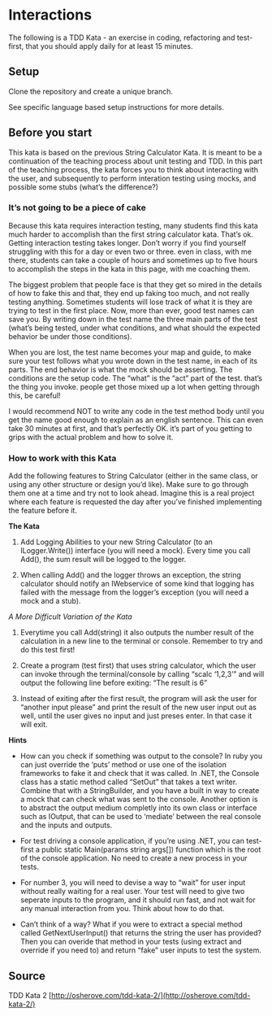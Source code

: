 # Interactions

The following is a TDD Kata - an exercise in coding, refactoring and test-first, that you should apply daily for at least 15 minutes.

## Setup

Clone the repository and create a unique branch.

See specific language based setup instructions for more details.

## Before you start

This kata is based on the previous String Calculator Kata. It is meant to be a continuation of the teaching process about unit testing and TDD. In this part of the teaching process, the kata forces you to think about interacting with the user, and subsequently to perform interation testing using mocks, and possible some stubs (what’s the difference?)

### It’s not going to be a piece of cake

Because this kata requires interaction testing, many students find this kata much harder to accomplish than the first string calculator kata. That’s ok. Getting interaction testing takes longer. Don’t worry if you find yourself struggling with this for a day or even two or three. even in class, with me there, students can take a couple of hours and sometimes up to five hours to accomplish the steps in the kata in this page, with me coaching them.

The biggest problem that people face is that they get so mired in the details of how to fake this and that, they end up faking too much, and not really testing anything. Sometimes students will lose track of what it is they are trying to test in the first place. Now, more than ever, good test names can save you. By writing down in the test name the three main parts of the test (what’s being tested, under what conditions, and what should the expected behavior be under those conditions).

When you are lost, the test name becomes your map and guide, to make sure your test follows what you wrote down in the test name, in each of its parts. The end behavior is what the mock should be asserting. The conditions are the setup code. The “what” is the “act” part of the test. that’s the thing you invoke. people get those mixed up a lot when getting through this, be careful!

I would recommend NOT to write any code in the test method body until you get the name good enough to explain as an english sentence. This can even take 30 minutes at first, and that’s perfectly OK. it’s part of you getting to grips with the actual problem and how to solve it.

### How to work with this Kata

Add the following features to String Calculator (either in the same class, or using any other structure or design you’d like). Make sure to go through them one at a time and try not to look ahead. Imagine this is a real project where each feature is requested the day after you’ve finished implementing the feature before it.

**The Kata**

1. Add Logging Abilities to your new String Calculator (to an ILogger.Write()) interface (you will need a mock). Every time you call Add(), the sum result will be logged to the logger.

2. When calling Add() and the logger throws an exception, the string calculator should notify an IWebservice of some kind that logging has failed with the message from the logger’s exception (you will need a mock and a stub).


*A More Difficult Variation of the Kata*

1. Everytime you call Add(string) it also outputs the number result of the calculation in a new line to the terminal or console. Remember to try and do this test first!


1. Create a program (test first) that uses string calculator, which the user can invoke through the terminal/console by calling “scalc ‘1,2,3’” and will output the following line before exiting: “The result is 6”

2. Instead of exiting after the first result, the program will ask the user for “another input please” and print the result of the new user input out as well, until the user gives no input and just preses enter. In that case it will exit.

**Hints**

- How can you check if something was output to the console? In ruby you can just override the ‘puts’ method or use one of the isolation frameworks to fake it and check that it was called. In .NET, the Console class has a static method called “SetOut” that takes a text writer. Combine that with a StringBuilder, and you have a built in way to create a mock that can check what was sent to the console. Another option is to abstract the output medium completly into its own class or interface such as IOutput, that can be used to ‘mediate’ between the real console and the inputs and outputs.

- For test driving a console application, if you’re using .NET, you can test-first a public static Main(params string args[]) function which is the root of the console application. No need to create a new process in your tests.

- For number 3, you will need to devise a way to “wait” for user input without really waiting for a real user. Your test will need to give two seperate inputs to the program, and it should run fast, and not wait for any manual interaction from you. Think about how to do that.

- Can’t think of a way? What if you were to extract a special method called GetNextUserInput() that returns the string the user has provided? Then you can overide that method in your tests (using extract and override if you need to) and return “fake” user inputs to test the system.

## Source

TDD Kata 2 [http://osherove.com/tdd-kata-2/](http://osherove.com/tdd-kata-2/)
